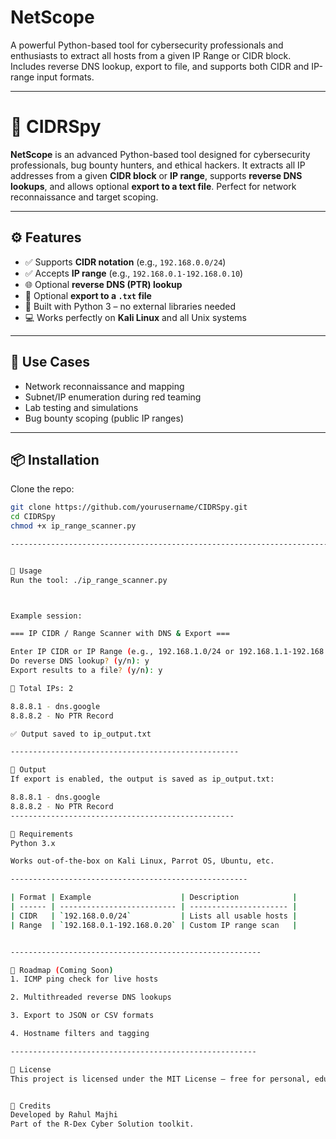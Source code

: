 # NetScope
A powerful Python-based tool for cybersecurity professionals and enthusiasts to extract all hosts from a given IP Range or CIDR block. Includes reverse DNS lookup, export to file, and supports both CIDR and IP-range input formats.

-------------------------------------------------------------------------------------------------------------------------------------------------------------------

# 🔎 CIDRSpy

**NetScope** is an advanced Python-based tool designed for cybersecurity professionals, bug bounty hunters, and ethical hackers. It extracts all IP addresses from a given **CIDR block** or **IP range**, supports **reverse DNS lookups**, and allows optional **export to a text file**. Perfect for network reconnaissance and target scoping.

---

## ⚙️ Features

- ✅ Supports **CIDR notation** (e.g., `192.168.0.0/24`)
- ✅ Accepts **IP range** (e.g., `192.168.0.1-192.168.0.10`)
- 🌐 Optional **reverse DNS (PTR) lookup**
- 📝 Optional **export to a `.txt` file**
- 🔐 Built with Python 3 – no external libraries needed
- 💻 Works perfectly on **Kali Linux** and all Unix systems

---

## 🧠 Use Cases

- Network reconnaissance and mapping
- Subnet/IP enumeration during red teaming
- Lab testing and simulations
- Bug bounty scoping (public IP ranges)

---

## 📦 Installation

Clone the repo:

```bash
git clone https://github.com/yourusername/CIDRSpy.git
cd CIDRSpy
chmod +x ip_range_scanner.py

-----------------------------------------------------------------------------------------------------------------------------------------------------------------------


🚀 Usage
Run the tool: ./ip_range_scanner.py



Example session:

=== IP CIDR / Range Scanner with DNS & Export ===

Enter IP CIDR or IP Range (e.g., 192.168.1.0/24 or 192.168.1.1-192.168.1.10): 8.8.8.0/30
Do reverse DNS lookup? (y/n): y
Export results to a file? (y/n): y

🔢 Total IPs: 2

8.8.8.1 - dns.google
8.8.8.2 - No PTR Record

✅ Output saved to ip_output.txt

---------------------------------------------------

🧾 Output
If export is enabled, the output is saved as ip_output.txt:

8.8.8.1 - dns.google
8.8.8.2 - No PTR Record
--------------------------------------------------

🔐 Requirements
Python 3.x

Works out-of-the-box on Kali Linux, Parrot OS, Ubuntu, etc.

-----------------------------------------------------

| Format | Example                    | Description            |
| ------ | -------------------------- | ---------------------- |
| CIDR   | `192.168.0.0/24`           | Lists all usable hosts |
| Range  | `192.168.0.1-192.168.0.20` | Custom IP range scan   |


--------------------------------------------------------

📌 Roadmap (Coming Soon)
1. ICMP ping check for live hosts

2. Multithreaded reverse DNS lookups

3. Export to JSON or CSV formats

4. Hostname filters and tagging

-------------------------------------------------------

📜 License
This project is licensed under the MIT License — free for personal, educational, or commercial use.


🤝 Credits
Developed by Rahul Majhi
Part of the R-Dex Cyber Solution toolkit.
